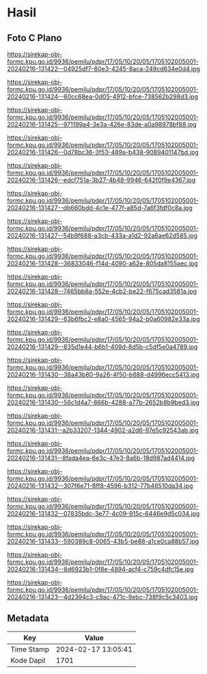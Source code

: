 # Hasil

## Foto C Plano

https://sirekap-obj-formc.kpu.go.id/9936/pemilu/pdpr/17/05/10/20/05/1705102005001-20240216-131422--04925df7-80e3-4245-8aca-249cd634e0d4.jpg

https://sirekap-obj-formc.kpu.go.id/9936/pemilu/pdpr/17/05/10/20/05/1705102005001-20240216-131424--60cc68ea-0d05-4912-bfce-738562b298d3.jpg

https://sirekap-obj-formc.kpu.go.id/9936/pemilu/pdpr/17/05/10/20/05/1705102005001-20240216-131425--971199a4-3e3a-426e-83de-a0a98978bf88.jpg

https://sirekap-obj-formc.kpu.go.id/9936/pemilu/pdpr/17/05/10/20/05/1705102005001-20240216-131426--0d78bc36-3f53-489a-b438-9089401147bd.jpg

https://sirekap-obj-formc.kpu.go.id/9936/pemilu/pdpr/17/05/10/20/05/1705102005001-20240216-131426--edcf751a-3b27-4b48-9946-642f0f9e4367.jpg

https://sirekap-obj-formc.kpu.go.id/9936/pemilu/pdpr/17/05/10/20/05/1705102005001-20240216-131427--db660bdd-4c1e-477f-a85d-7a6f3fdf0c8a.jpg

https://sirekap-obj-formc.kpu.go.id/9936/pemilu/pdpr/17/05/10/20/05/1705102005001-20240216-131427--54b9f688-a3cb-433a-a1d2-92a6ae62d585.jpg

https://sirekap-obj-formc.kpu.go.id/9936/pemilu/pdpr/17/05/10/20/05/1705102005001-20240216-131428--36833046-f14d-4090-a62e-805da8155aec.jpg

https://sirekap-obj-formc.kpu.go.id/9936/pemilu/pdpr/17/05/10/20/05/1705102005001-20240216-131428--7465bb8a-552e-4cb2-be22-f675cad3581a.jpg

https://sirekap-obj-formc.kpu.go.id/9936/pemilu/pdpr/17/05/10/20/05/1705102005001-20240216-131429--63b6fbc2-e8a0-4565-94a2-b0a60982e33a.jpg

https://sirekap-obj-formc.kpu.go.id/9936/pemilu/pdpr/17/05/10/20/05/1705102005001-20240216-131429--835d1e44-b6b1-409d-8d5b-c5df5e0a4789.jpg

https://sirekap-obj-formc.kpu.go.id/9936/pemilu/pdpr/17/05/10/20/05/1705102005001-20240216-131430--38a43b80-9a26-4f50-b688-d4996ecc5413.jpg

https://sirekap-obj-formc.kpu.go.id/9936/pemilu/pdpr/17/05/10/20/05/1705102005001-20240216-131430--56c1d4a7-866b-4288-a77b-2652b8b9bed3.jpg

https://sirekap-obj-formc.kpu.go.id/9936/pemilu/pdpr/17/05/10/20/05/1705102005001-20240216-131431--a2b33207-1344-4902-a2d6-97e5c92543ab.jpg

https://sirekap-obj-formc.kpu.go.id/9936/pemilu/pdpr/17/05/10/20/05/1705102005001-20240216-131431--8fada4ea-6e3c-47e3-8a6b-18d987ad4414.jpg

https://sirekap-obj-formc.kpu.go.id/9936/pemilu/pdpr/17/05/10/20/05/1705102005001-20240216-131432--307f6e71-8ff8-4596-b312-77b46510da34.jpg

https://sirekap-obj-formc.kpu.go.id/9936/pemilu/pdpr/17/05/10/20/05/1705102005001-20240216-131432--07835bdc-3e77-4c09-915c-6446e9d5c034.jpg

https://sirekap-obj-formc.kpu.go.id/9936/pemilu/pdpr/17/05/10/20/05/1705102005001-20240216-131433--590389c8-0065-43b5-be88-a1ce0ca88b57.jpg

https://sirekap-obj-formc.kpu.go.id/9936/pemilu/pdpr/17/05/10/20/05/1705102005001-20240216-131434--8d6923b1-0f8e-4894-acf4-c759c4dfc15e.jpg

https://sirekap-obj-formc.kpu.go.id/9936/pemilu/pdpr/17/05/10/20/05/1705102005001-20240216-131423--4d2394c3-c9ac-471c-9ebc-738f9c5c3403.jpg


## Metadata

| Key        | Value               |
| ---------- | ------------------- |
| Time Stamp | 2024-02-17 13:05:41 |
| Kode Dapil | 1701                |



